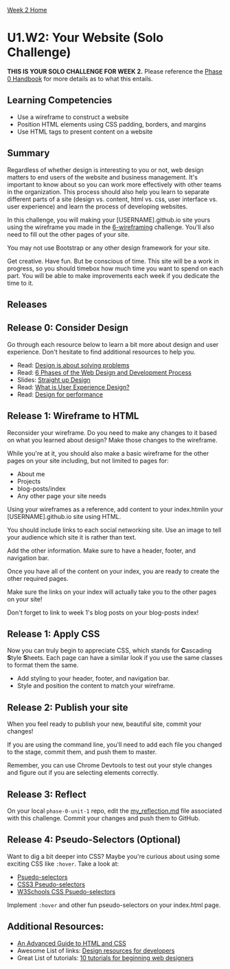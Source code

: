 [Week 2 Home](../)

# U1.W2: Your Website (Solo Challenge)

**THIS IS YOUR SOLO CHALLENGE FOR WEEK 2.** Please reference the [Phase 0 Handbook](https://github.com/Devbootcamp/phase-0-handbook/) for more details as to what this entails.

## Learning Competencies
- Use a wireframe to construct a website
- Position HTML elements using CSS padding, borders, and margins
- Use HTML tags to present content on a website

## Summary

Regardless of whether design is interesting to you or not, web design matters to end users of the website and business management.  It's important to know about so you can work more effectively with other teams in the organization. This process should also help you learn to separate different parts of a site (design vs. content, html vs. css, user interface vs. user experience) and learn the process of developing websites.

In this challenge, you will making your [USERNAME].github.io site yours using the wireframe you made in the [6-wireframing](../6-wireframing) challenge. You'll also need to fill out the other pages of your site. 

You may not use Bootstrap or any other design framework for your site. 

Get creative. Have fun. But be conscious of time. This site will be a work in progress, so you should timebox how much time you want to spend on each part. You will be able to make improvements each week if you dedicate the time to it. 

## Releases

## Release 0: Consider Design
Go through each resource below to learn a bit more about design and user experience. Don't hesitate to find additional resources to help you.

- Read: [Design is about solving problems](http://www.smashingmagazine.com/2011/08/24/design-solving-problems/)
- Read: [6 Phases of the Web Design and Development Process](http://www.idesignstudios.com/blog/web-design/phases-web-design-development-process/#.UxuuUuddUtU)
- Slides: [Straight up Design](https://speakerdeck.com/jenmyers/straight-up-design)
- Read: [What is User Experience Design?](http://uxdesign.smashingmagazine.com/2010/10/05/what-is-user-experience-design-overview-tools-and-resources/)
- Read: [Design for performance](https://speakerdeck.com/lara/design-for-performance)


## Release 1: Wireframe to HTML

Reconsider your wireframe. Do you need to make any changes to it based on what you learned about design? Make those changes to the wireframe. 

While you're at it, you should also make a basic wireframe for the other pages on your site including, but not limited to pages for:
 - About me
 - Projects
 - blog-posts/index
 - Any other page your site needs

Using your wireframes as a reference, add content to your index.htmlin your [USERNAME].github.io site using HTML. 

You should include links to each social networking site. Use an image to tell your audience which site it is rather than text. 

Add the other information. Make sure to have a header, footer, and navigation bar. 

Once you have all of the content on your index, you are ready to create the other required pages. 

Make sure the links on your index will actually take you to the other pages on your site!

Don't forget to link to week 1's blog posts on your blog-posts index!


## Release 1: Apply CSS
Now you can truly begin to appreciate CSS, which stands for **C**ascading **S**tyle **S**heets. Each page can have a similar look if you use the same classes to format them the same. 

- Add styling to your header, footer, and navigation bar. 
- Style and position the content to match your wireframe.

## Release 2: Publish your site

When you feel ready to publish your new, beautiful site, commit your changes! 

If you are using the command line, you'll need to add each file you changed to the stage, commit them, and push them to master. 

Remember, you can use Chrome Devtools to test out your style changes and figure out if you are selecting elements correctly.

## Release 3: Reflect
On your local `phase-0-unit-1` repo, edit the [my_reflection.md](my_reflection.md) file associated with this challenge. Commit your changes and push them to GitHub.

## Release 4: Pseudo-Selectors (Optional)
Want to dig a bit deeper into CSS? Maybe you're curious about using some exciting CSS like `:hover`. Take a look at:

- [Psuedo-selectors](http://css-tricks.com/pseudo-class-selectors/)
- [CSS3 Pseudo-selectors](http://coding.smashingmagazine.com/2011/03/30/how-to-use-css3-pseudo-classes/)
- [W3Schools CSS Psuedo-selectors](http://www.w3schools.com/css/css_pseudo_classes.asp)

Implement `:hover` and other fun pseudo-selectors on your index.html page. 

## Additional Resources:
- [An Advanced Guide to HTML and CSS](http://learn.shayhowe.com/)
- Awesome List of links: [Design resources for developers](https://gist.github.com/jenmyers/7354863)
- Great List of tutorials: [10 tutorials for beginning web designers](http://code.tutsplus.com/articles/10-hand-picked-tutorials-for-beginning-web-designers--net-9341)

